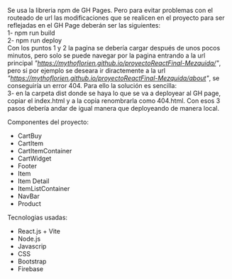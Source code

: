 Se usa la libreria npm de GH Pages. Pero para evitar problemas con el routeado de url las modificaciones que se realicen en el proyecto para ser reflejadas en el GH Page deberán ser las siguientes:<br>
1- npm run build<br>
2- npm run deploy<br>
Con los puntos 1 y 2 la pagina se debería cargar   después de unos pocos minutos, pero solo se puede navegar por la pagina entrando a la url principal _"https://mythoflorien.github.io/proyectoReactFinal-Mezquida/"_, pero si
por ejemplo se deseara ir diractemente a la url _"https://mythoflorien.github.io/proyectoReactFinal-Mezquida/about"_, se conseguiría un error 404. Para ello la solución es sencilla:<br>
3- en la carpeta dist donde se haya lo que se va a deployear al GH page, copiar el index.html y a la copia renombrarla como 404.html.
Con esos 3 pasos debería andar de igual manera que deployeando de manera local.


Componentes del proyecto:

- CartBuy
- CartItem
- CartItemContainer
- CartWidget
- Footer
- Item
- Item Detail
- ItemListContainer
- NavBar
- Product

Tecnologias usadas:

- React.js + Vite
- Node.js
- Javascrip
- CSS
- Bootstrap
- Firebase
